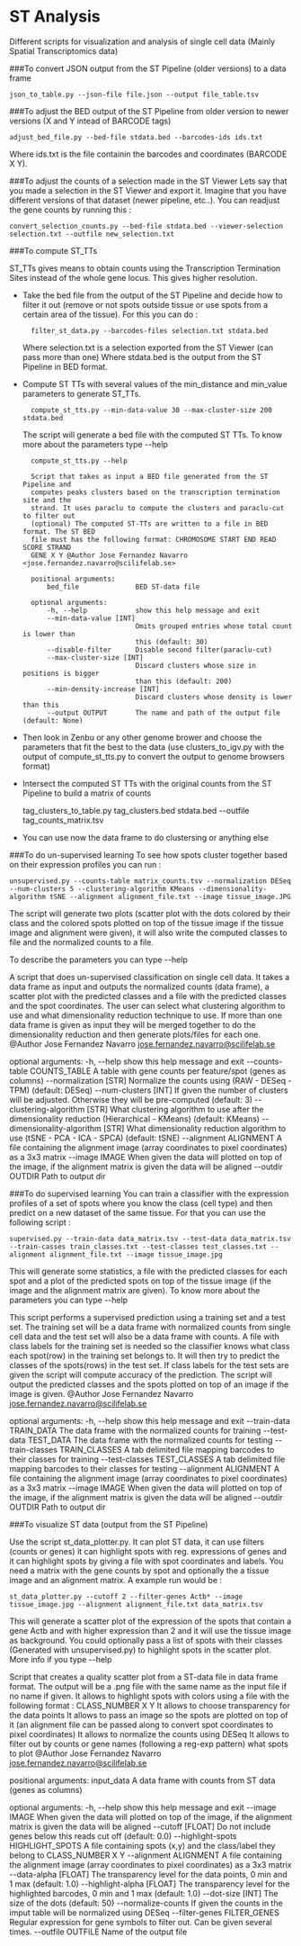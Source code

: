 # ST Analysis 

Different scripts for visualization and analysis of single cell data (Mainly Spatial Transcriptomics data)

###To convert JSON output from the ST Pipeline (older versions) to a data frame

    json_to_table.py --json-file file.json --output file_table.tsv

###To adjust the BED output of the ST Pipeline from older version to newer versions (X and Y intead of BARCODE tags)

    adjust_bed_file.py --bed-file stdata.bed --barcodes-ids ids.txt
    
  Where ids.txt is the file containin the barcodes and coordinates (BARCODE X Y).
  
###To adjust the counts of a selection made in the ST Viewer
Lets say that you made a selection in the ST Viewer and export it. Imagine
that you have different versions of that dataset (newer pipeline, etc..). You
can readjust the gene counts by running this :

    convert_selection_counts.py --bed-file stdata.bed --viewer-selection selection.txt --outfile new_selection.txt
  
###To compute ST_TTs

ST_TTs gives means to obtain counts using the Transcription Termination Sites
instead of the whole gene locus. This gives higher resolution. 

- Take the bed file from the output of the ST Pipeline and decide how to filter it out 
(remove or not spots outside tissue or use spots from a certain area of the tissue). For
this you can do :
 
        filter_st_data.py --barcodes-files selection.txt stdata.bed

  Where selection.txt is a selection exported from the ST Viewer (can pass more than one)
  Where stdata.bed is the output from the ST Pipeline in BED format.
  
- Compute ST TTs with several values of the min_distance and min_value parameters to generate ST_TTs.

        compute_st_tts.py --min-data-value 30 --max-cluster-size 200 stdata.bed
  
    The script will generate a bed file with the computed ST TTs. To know more about the parameters type --help
    
        compute_st_tts.py --help
        
        Script that takes as input a BED file generated from the ST Pipeline and
        computes peaks clusters based on the transcription termination site and the
        strand. It uses paraclu to compute the clusters and paraclu-cut to filter out
        (optional) The computed ST-TTs are written to a file in BED format. The ST BED
        file must has the following format: CHROMOSOME START END READ SCORE STRAND
        GENE X Y @Author Jose Fernandez Navarro <jose.fernandez.navarro@scilifelab.se>

        positional arguments:
            bed_file              BED ST-data file

        optional arguments:
            -h, --help            show this help message and exit
            --min-data-value [INT]
                                  Omits grouped entries whose total count is lower than
                                  this (default: 30)
            --disable-filter      Disable second filter(paraclu-cut)
            --max-cluster-size [INT]
                                  Discard clusters whose size in positions is bigger
                                  than this (default: 200)
            --min-density-increase [INT]
                                  Discard clusters whose density is lower than this
            --output OUTPUT       The name and path of the output file (default: None)    
  
- Then look in Zenbu or any other genome brower and choose the parameters that fit the best to the data
  (use clusters_to_igv.py with the output of compute_st_tts.py to convert the output to genome browsers format)
- Intersect the computed ST TTs with the original counts from the ST Pipeline to build a matrix of counts

    tag_clusters_to_table.py tag_clusters.bed stdata.bed --outfile tag_counts_matrix.tsv

- You can use now the data frame to do clustersing or anything else

###To do un-supervised learning
To see how spots cluster together based on their expression profiles you can run : 

    unsupervised.py --counts-table matrix_counts.tsv --normalization DESeq --num-clusters 5 --clustering-algorithm KMeans --dimensionality-algorithm tSNE --alignment alignment_file.txt --image tissue_image.JPG
    
  The script will generate two plots (scatter plot with the dots colored by their class and the colored spots plotted on top of the tissue image if the tissue image and alignment were given), it will also write the computed classes to file and the normalized counts to a file. 
  
  To describe the parameters you can type --help 
  
  A script that does un-supervised classification on single cell data. It takes
  a data frame as input and outputs the normalized counts (data frame), a
  scatter plot with the predicted classes and a file with the predicted classes
  and the spot coordinates. The user can select what clustering algorithm to use
  and what dimensionality reduction technique to use. If more than one data
  frame is given as input they will be merged together to do the dimensionality
  reduction and then generate plots/files for each one. @Author Jose Fernandez
  Navarro <jose.fernandez.navarro@scilifelab.se>

  optional arguments:
    -h, --help            show this help message and exit
    --counts-table COUNTS_TABLE
                          A table with gene counts per feature/spot (genes as
                          columns)
    --normalization [STR]
                          Normalize the counts using (RAW - DESeq - TPM)
                          (default: DESeq)
    --num-clusters [INT]  If given the number of clusters will be adjusted.
                          Otherwise they will be pre-computed (default: 3)
    --clustering-algorithm [STR]
                          What clustering algorithm to use after the
                          dimensionality reduction (Hierarchical - KMeans)
                          (default: KMeans)
    --dimensionality-algorithm [STR]
                          What dimensionality reduction algorithm to use (tSNE -
                          PCA - ICA - SPCA) (default: tSNE)
    --alignment ALIGNMENT
                          A file containing the alignment image (array
                          coordinates to pixel coordinates) as a 3x3 matrix
    --image IMAGE         When given the data will plotted on top of the image,
                          if the alignment matrix is given the data will be
                          aligned
    --outdir OUTDIR       Path to output dir

###To do supervised learning
You can train a classifier with the expression profiles of a set of spots
where you know the class (cell type) and then predict on a new dataset
of the same tissue. For that you can use the following script :

    supervised.py --train-data data_matrix.tsv --test-data data_matrix.tsv --train-casses train_classes.txt --test-classes test_classes.txt --alignment alignment_file.txt --image tissue_image.jpg
    
  This will generate some statistics, a file with the predicted classes for each spot and a plot of the predicted spots on     top of the tissue image (if the image and the alignment matrix are given). 
  To know more about the parameters you can type --help
  
  This script performs a supervised prediction using a training set and a test
  set. The training set will be a data frame with normalized counts from single
  cell data and the test set will also be a data frame with counts. A file with
  class labels for the training set is needed so the classifier knows what class
  each spot(row) in the training set belongs to. It will then try to predict the
  classes of the spots(rows) in the test set. If class labels for the test sets
  are given the script will compute accuracy of the prediction. The script will
  output the predicted classes and the spots plotted on top of an image if the
  image is given. @Author Jose Fernandez Navarro
  <jose.fernandez.navarro@scilifelab.se>

  optional arguments:
    -h, --help            show this help message and exit
    --train-data TRAIN_DATA
                          The data frame with the normalized counts for training
    --test-data TEST_DATA
                          The data frame with the normalized counts for testing
    --train-classes TRAIN_CLASSES
                          A tab delimited file mapping barcodes to their classes
                          for training
    --test-classes TEST_CLASSES
                          A tab delimited file mapping barcodes to their classes
                          for testing
    --alignment ALIGNMENT
                          A file containing the alignment image (array
                          coordinates to pixel coordinates) as a 3x3 matrix
    --image IMAGE         When given the data will plotted on top of the image,
                          if the alignment matrix is given the data will be
                          aligned
    --outdir OUTDIR         Path to output dir

###To visualize ST data (output from the ST Pipeline) 

Use the script st_data_plotter.py. It can plot ST data, it can use
filters (counts or genes) it can highlight spots with reg. expressions
of genes and it can highlight spots by giving a file with spot coordinates
and labels. You need a matrix with the gene counts by spot and optionally
the a tissue image and an alignment matrix. A example run would be : 

    st_data_plotter.py --cutoff 2 --filter-genes Actb* --image tissue_image.jpg --alignment alignment_file.txt data_matrix.tsv
    
  This will generate a scatter plot of the expression of the spots that contain a gene Actb and with higher expression than 2 and it will use the tissue image as background. You could optionally pass a list of spots with their classes (Generated with unsupervised.py) to highlight spots in the scatter plot. More info if you type --help
  
  Script that creates a quality scatter plot from a ST-data file in data frame
  format. The output will be a .png file with the same name as the input file if
  no name if given. It allows to highlight spots with colors using a file with
  the following format : CLASS_NUMBER X Y It allows to choose transparency for
  the data points It allows to pass an image so the spots are plotted on top of
  it (an alignment file can be passed along to convert spot coordinates to pixel
  coordinates) It allows to normalize the counts using DESeq It allows to filter
  out by counts or gene names (following a reg-exp pattern) what spots to plot
  @Author Jose Fernandez Navarro <jose.fernandez.navarro@scilifelab.se>

  positional arguments:
    input_data            A data frame with counts from ST data (genes as
                          columns)

  optional arguments:
    -h, --help            show this help message and exit
    --image IMAGE         When given the data will plotted on top of the image,
                          if the alignment matrix is given the data will be
                          aligned
    --cutoff [FLOAT]      Do not include genes below this reads cut off
                          (default: 0.0)
    --highlight-spots HIGHLIGHT_SPOTS
                          A file containing spots (x,y) and the class/label they
                          belong to CLASS_NUMBER X Y
    --alignment ALIGNMENT
                          A file containing the alignment image (array
                          coordinates to pixel coordinates) as a 3x3 matrix
    --data-alpha [FLOAT]  The transparency level for the data points, 0 min and
                          1 max (default: 1.0)
    --highlight-alpha [FLOAT]
                          The transparency level for the highlighted barcodes, 0
                          min and 1 max (default: 1.0)
    --dot-size [INT]      The size of the dots (default: 50)
    --normalize-counts    If given the counts in the imput table will be
                          normalized using DESeq
    --filter-genes FILTER_GENES
                          Regular expression for gene symbols to filter out. Can
                          be given several times.
    --outfile OUTFILE     Name of the output file
